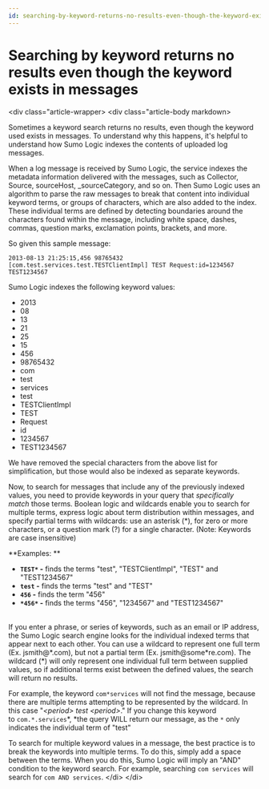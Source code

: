 ```yaml
---
id: searching-by-keyword-returns-no-results-even-though-the-keyword-exists-in-messages
---
```


# Searching by keyword returns no results even though the keyword exists in messages
\<div class="article-wrapper\>
\<div class="article-body markdown\>

Sometimes a keyword search returns no results, even though the keyword
used exists in messages. To understand why this happens, it's helpful to
understand how Sumo Logic indexes the contents of uploaded log messages.

When a log message is received by Sumo Logic, the service indexes the
metadata information delivered with the messages, such as Collector,
Source, sourceHost, \_sourceCategory, and so on. Then Sumo Logic uses an
algorithm to parse the raw messages to break that content into
individual keyword terms, or groups of characters, which are also added
to the index. These individual terms are defined by detecting boundaries
around the characters found within the message, including white space,
dashes, commas, question marks, exclamation points, brackets, and more.

So given this sample message:

`2013-08-13 21:25:15,456 98765432 [com.test.services.test.TESTClientImpl] TEST Request:id=1234567 TEST1234567`

Sumo Logic indexes the following keyword values:

-   2013 
-   08 
-   13 
-   21 
-   25 
-   15 
-   456
-   98765432
-   com 
-   test
-   services 
-   test
-   TESTClientImpl
-   TEST
-   Request 
-   id 
-   1234567
-   TEST1234567

We have removed the special characters from the above list for
simplification, but those would also be indexed as separate keywords.

Now, to search for messages that include any of the previously indexed
values, you need to provide keywords in your query that *specifically
match* those terms. Boolean logic and wildcards enable you to search for
multiple terms, express logic about term distribution within messages,
and specify partial terms with wildcards: use an asterisk (\*), for zero
or more characters, or a question mark (?) for a single character.
(Note: Keywords are case insensitive)

**Examples: **

-   **`TEST*` -** finds the terms "test", "TESTClientImpl", "TEST" and
    "TEST1234567"
-   **`test` -** finds the terms "test" and "TEST" 
-   **`456` -** finds the term "456" 
-   **`*456*` -** finds the terms "456", "1234567" and "TEST1234567"  
     

If you enter a phrase, or series of keywords, such as an email or IP
address, the Sumo Logic search engine looks for the individual indexed
terms that appear next to each other. You can use a wildcard to
represent one full term (Ex. jsmith@\*.com), but not a partial term (Ex.
jsmith@some\*re.com). The wildcard (\*) will only represent one
individual full term between supplied values, so if additional terms
exist between the defined values, the search will return no results.

For example, the keyword `com*services` will not find the message,
because there are multiple terms attempting to be represented by the
wildcard. In this case "*\<period\> test \<period\>*." If you change this
keyword to `com.*.services`*, *the query WILL return our message, as the
`*` only indicates the individual term of "test"

To search for multiple keyword values in a message, the best practice is
to break the keywords into multiple terms. To do this, simply add a
space between the terms. When you do this, Sumo Logic will imply an
"AND" condition to the keyword search. For example,
searching `com services` will search for `com AND services`.
\</di\>
\</di\>
